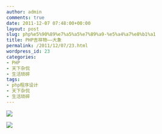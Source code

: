 ```yaml
---
author: admin
comments: true
date: 2011-12-07 07:48:00+00:00
layout: post
slug: php%e5%90%89%e7%a5%a5%e7%89%a9-%e5%a4%a7%e8%b1%a1
title: PHP吉祥物——大象
permalink: /2011/12/07/23.html
wordpress_id: 23
categories:
- PHP
- 天下杂侃
- 生活琐碎
tags:
- php程序设计
- 天下杂侃
- 生活琐碎
---
```





![](http://akmumu-wordpress.stor.sinaapp.com/wp-content/uploads/pic/0_1323244208FXsf.gif)




![](http://akmumu-wordpress.stor.sinaapp.com/wp-content/uploads/pic/0_1323244228lsSH.gif)



